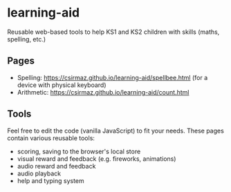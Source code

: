 # learning-aid

Reusable web-based tools to help KS1 and KS2 children with skills (maths, spelling, etc.)

## Pages

- Spelling: https://csirmaz.github.io/learning-aid/spellbee.html (for a device with physical keyboard)
- Arithmetic: https://csirmaz.github.io/learning-aid/count.html

## Tools

Feel free to edit the code (vanilla JavaScript) to fit your needs.
These pages contain various reusable tools:

- scoring, saving to the browser's local store
- visual reward and feedback (e.g. fireworks, animations)
- audio reward and feedback
- audio playback
- help and typing system

